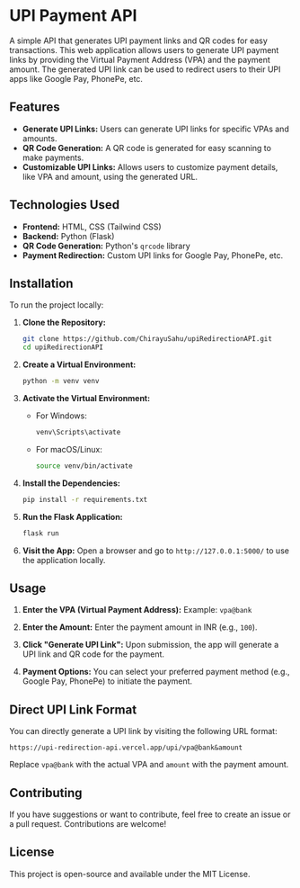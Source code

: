 
# UPI Payment API

A simple API that generates UPI payment links and QR codes for easy transactions. This web application allows users to generate UPI payment links by providing the Virtual Payment Address (VPA) and the payment amount. The generated UPI link can be used to redirect users to their UPI apps like Google Pay, PhonePe, etc.

## Features

- **Generate UPI Links:** Users can generate UPI links for specific VPAs and amounts.
- **QR Code Generation:** A QR code is generated for easy scanning to make payments.
- **Customizable UPI Links:** Allows users to customize payment details, like VPA and amount, using the generated URL.

## Technologies Used

- **Frontend:** HTML, CSS (Tailwind CSS)
- **Backend:** Python (Flask)
- **QR Code Generation:** Python's `qrcode` library
- **Payment Redirection:** Custom UPI links for Google Pay, PhonePe, etc.

## Installation

To run the project locally:

1. **Clone the Repository:**
   ```bash
   git clone https://github.com/ChirayuSahu/upiRedirectionAPI.git
   cd upiRedirectionAPI
   ```

2. **Create a Virtual Environment:**
   ```bash
   python -m venv venv
   ```

3. **Activate the Virtual Environment:**
   - For Windows:
     ```bash
     venv\Scripts\activate
     ```
   - For macOS/Linux:
     ```bash
     source venv/bin/activate
     ```

4. **Install the Dependencies:**
   ```bash
   pip install -r requirements.txt
   ```

5. **Run the Flask Application:**
   ```bash
   flask run
   ```

6. **Visit the App:**
   Open a browser and go to `http://127.0.0.1:5000/` to use the application locally.

## Usage

1. **Enter the VPA (Virtual Payment Address):**
   Example: `vpa@bank`

2. **Enter the Amount:**
   Enter the payment amount in INR (e.g., `100`).

3. **Click "Generate UPI Link":**
   Upon submission, the app will generate a UPI link and QR code for the payment.

4. **Payment Options:**
   You can select your preferred payment method (e.g., Google Pay, PhonePe) to initiate the payment.

## Direct UPI Link Format

You can directly generate a UPI link by visiting the following URL format:

```
https://upi-redirection-api.vercel.app/upi/vpa@bank&amount
```

Replace `vpa@bank` with the actual VPA and `amount` with the payment amount.

## Contributing

If you have suggestions or want to contribute, feel free to create an issue or a pull request. Contributions are welcome!

## License

This project is open-source and available under the MIT License.
